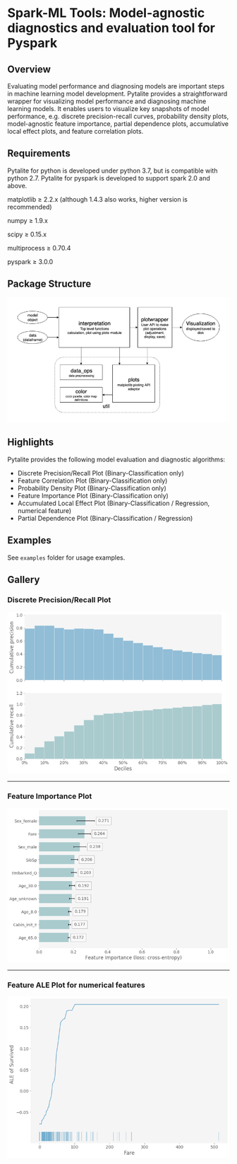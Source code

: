 # Spark-ML Tools: Model-agnostic diagnostics and evaluation tool for Pyspark

## Overview
Evaluating model performance and diagnosing models are important steps in machine learning model development. Pytalite provides a straightforward wrapper for visualizing model performance and diagnosing machine learning models. It enables users to visualize key snapshots of model performance, e.g. discrete precision-recall curves, probability density plots, model-agnostic feature importance, partial dependence plots, accumulative local effect plots, and feature correlation plots.

## Requirements
Pytalite for python is developed under python 3.7, but is compatible with python 2.7. Pytalite for pyspark is developed to support spark 2.0 and above.

matplotlib &ge; 2.2.x (although 1.4.3 also works, higher version is recommended)

numpy &ge; 1.9.x

scipy &ge; 0.15.x

multiprocess &ge; 0.70.4

pyspark &ge; 3.0.0

## Package Structure
<center><img src='resources/package_structure.png'></center>

## Highlights
Pytalite provides the following model evaluation and diagnostic algorithms:

- Discrete Precision/Recall Plot (Binary-Classification only)
- Feature Correlation Plot (Binary-Classification only)
- Probability Density Plot (Binary-Classification only)
- Feature Importance Plot (Binary-Classification only)
- Accumulated Local Effect Plot (Binary-Classification / Regression, numerical feature)
- Partial Dependence Plot (Binary-Classification / Regression)

## Examples
See `examples` folder for usage examples.

## Gallery
### Discrete Precision/Recall Plot

<center><img src='resources/decile_plot.png'></center>

---

### Feature Importance Plot

<center><img src='resources/feature_importance_plot.png'></center>

---

### Feature ALE Plot for numerical features

<center><img src='resources/feature_ale_plot.png'></center>

